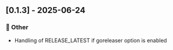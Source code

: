 ## [0.1.3] - 2025-06-24

### 💼 Other

- Handling of RELEASE_LATEST if goreleaser option is enabled


